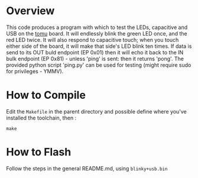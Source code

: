 # Overview
This code produces a program with which to test the LEDs, capacitive and USB on the
[tomu](http://tomu.im) board.  It will endlessly blink the green LED once, and
the red LED twice. It will also respond to capacitive touch; when you touch
either side of the board, it will make that side's LED blink ten times. If data
is send to its OUT buld endpoint (EP 0x01) then it will echo it back to the IN
bulk endpoint (EP 0x81) - unless 'ping' is sent: then it returns 'pong'. The
provided python script 'ping.py' can be used for testing (might require sudo for
privileges - YMMV).


# How to Compile
Edit the `Makefile` in the parent directory and possible define where you've installed the toolchain, then :

```
make
```

# How to Flash
Follow the steps in the general README.md, using `blinky+usb.bin`
